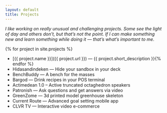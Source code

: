 ```yaml
---
layout: default
title: Projects
---
```


_I like working on really unusual and challenging projects. Some see the light of day and others don’t, but that’s not the point. If I can make something new and learn something while doing it — that’s what’s important to me._

{% for project in site.projects %}
 - [{{ project.name }}]({{ project.url }}) — {{ project.short_description }}{% endfor %}
 - Hidasandindeken — Hide your sandbox in your deck
 - BenchBuddy — A bench for the masses
 - Bargod — Drink recipes in your POS terminal
 - Actimedean 1.0 – Active truncated octaghedron speakers
 - Patronish — Ask questions and get answers via video
 - GreenZome — 3d printed model greenhouse skeleton
 - Current Route — Advanced goal setting mobile app
 - CLVR TV — Interactive video e-commerce
